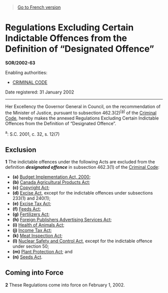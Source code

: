 > [Go to French version](/fr/Règlements/Décrets,%20ordonnances%20et%20règlements%20statutaires/2002/63.md)

# Regulations Excluding Certain Indictable Offences from the Definition of “Designated Offence”

**SOR/2002-63**

Enabling authorities: 
- [CRIMINAL CODE](/en/Acts/Revised%20Statutes%20of%20Canada/C/C-46.md)

Date registered: 31 January 2002

----------

Her Excellency the Governor General in Council, on the recommendation of the Minister of Justice, pursuant to subsection 462.3(2)<sup><a href='#fn_SOR-2002-63_e_hq_5889'>[a]</a></sup> of the [Criminal Code](/en/Acts/Revised%20Statutes%20of%20Canada/C/C-46.md), hereby makes the annexed Regulations Excluding Certain Indictable Offences from the Definition of “Designated Offence”.

<a name='fn_SOR-2002-63_e_hq_5889'><sup>a</sup></a>: S.C. 2001, c. 32, s. 12(7)<br />




## Exclusion


**1** The indictable offences under the following Acts are excluded from the definition ***designated offence*** in subsection 462.3(1) of the [Criminal Code](/en/Acts/Revised%20Statutes%20of%20Canada/C/C-46.md):
- **(a)** [Budget Implementation Act, 2000](/en/Acts/Statutes%20of%20Canada/2000/c.%2014.md);
- **(b)** [Canada Agricultural Products Act](/en/Acts/Statutes%20of%20Canada/1985/c.%2020%20(4th%20Supp.).md);
- **(c)** [Copyright Act](/en/Acts/Revised%20Statutes%20of%20Canada/C/C-42.md);
- **(d)** [Excise Act](/en/Acts/Revised%20Statutes%20of%20Canada/E/E-14.md), except for the indictable offences under subsections 233(1) and 240(1);
- **(e)** [Excise Tax Act](/en/Acts/Revised%20Statutes%20of%20Canada/E/E-15.md);
- **(f)** [Feeds Act](/en/Acts/Revised%20Statutes%20of%20Canada/F/F-9.md);
- **(g)** [Fertilizers Act](/en/Acts/Revised%20Statutes%20of%20Canada/F/F-10.md);
- **(h)** [Foreign Publishers Advertising Services Act](/en/Acts/Statutes%20of%20Canada/1999/c.%2023.md);
- **(i)** [Health of Animals Act](/en/Acts/Statutes%20of%20Canada/1990/c.%2021.md);
- **(j)** [Income Tax Act](/en/Acts/Statutes%20of%20Canada/1985/c.%201%20(5th%20Supp.).md);
- **(k)** [Meat Inspection Act](/en/Acts/Statutes%20of%20Canada/1985/c.%2025%20(1st%20Supp.).md);
- **(l)** [Nuclear Safety and Control Act](/en/Acts/Statutes%20of%20Canada/1997/c.%209.md), except for the indictable offence under section 50;
- **(m)** [Plant Protection Act](/en/Acts/Statutes%20of%20Canada/1990/c.%2022.md); and
- **(n)** [Seeds Act](/en/Acts/Revised%20Statutes%20of%20Canada/S/S-8.md).




## Coming into Force


**2** These Regulations come into force on February 1, 2002.


